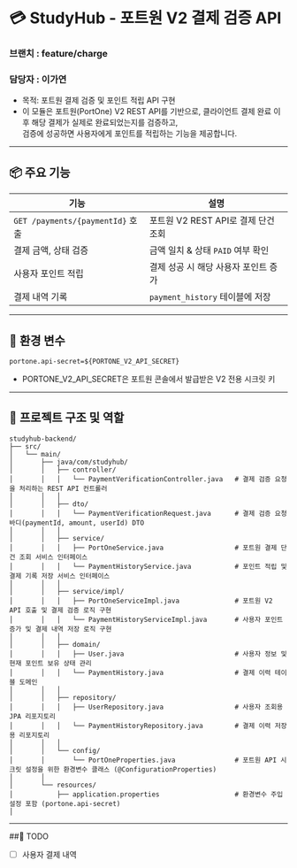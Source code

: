 # 💳 StudyHub - 포트원 V2 결제 검증 API
### 브랜치 : feature/charge
### 담당자 : 이가연

- 목적: 포트원 결제 검증 및 포인트 적립 API 구현
- 이 모듈은 포트원(PortOne) V2 REST API를 기반으로, 클라이언트 결제 완료 이후 해당 결제가 실제로 완료되었는지를 검증하고,  
검증에 성공하면 사용자에게 포인트를 적립하는 기능을 제공합니다.
---

## 📦 주요 기능

| 기능 | 설명 |
|------|------|
| `GET /payments/{paymentId}` 호출 | 포트원 V2 REST API로 결제 단건 조회 |
| 결제 금액, 상태 검증 | 금액 일치 & 상태 `PAID` 여부 확인 |
| 사용자 포인트 적립 | 결제 성공 시 해당 사용자 포인트 증가 |
| 결제 내역 기록 | `payment_history` 테이블에 저장 |
---

## 🔐 환경 변수
```properties
portone.api-secret=${PORTONE_V2_API_SECRET}
```
- PORTONE_V2_API_SECRET은 포트원 콘솔에서 발급받은 V2 전용 시크릿 키

---
## 📁 프로젝트 구조 및 역할
```
studyhub-backend/
├── src/
│   └── main/
│       ├── java/com/studyhub/
│       │   ├── controller/
│       │   │   └── PaymentVerificationController.java   # 결제 검증 요청을 처리하는 REST API 컨트롤러
│       │   │
│       │   ├── dto/
│       │   │   └── PaymentVerificationRequest.java      # 결제 검증 요청 바디(paymentId, amount, userId) DTO
│       │   │
│       │   ├── service/
│       │   │   ├── PortOneService.java                  # 포트원 결제 단건 조회 서비스 인터페이스
│       │   │   └── PaymentHistoryService.java           # 포인트 적립 및 결제 기록 저장 서비스 인터페이스
│       │   │
│       │   ├── service/impl/
│       │   │   ├── PortOneServiceImpl.java              # 포트원 V2 API 호출 및 결제 검증 로직 구현
│       │   │   └── PaymentHistoryServiceImpl.java       # 사용자 포인트 증가 및 결제 내역 저장 로직 구현
│       │   │
│       │   ├── domain/
│       │   │   ├── User.java                            # 사용자 정보 및 현재 포인트 보유 상태 관리
│       │   │   └── PaymentHistory.java                  # 결제 이력 테이블 도메인
│       │   │
│       │   ├── repository/
│       │   │   ├── UserRepository.java                  # 사용자 조회용 JPA 리포지토리
│       │   │   └── PaymentHistoryRepository.java        # 결제 이력 저장용 리포지토리
│       │   │
│       │   └── config/
│       │       └── PortOneProperties.java               # 포트원 API 시크릿 설정을 위한 환경변수 클래스 (@ConfigurationProperties)
│       │
│       └── resources/
│           ├── application.properties                   # 환경변수 주입 설정 포함 (portone.api-secret)
│
```                 
---

##📝 TODO
- [ ] 사용자 결제 내역 
